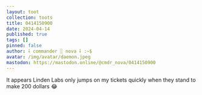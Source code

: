 ```yaml
---
layout: toot
collection: toots
title: 0414150900
date: 2024-04-14
published: true
tags: []
pinned: false
author: ⸸ commander ░ nova ⸸ :~$
avatar: /img/avatar/daemon.jpeg
mastodon: https://mastodon.online/@cmdr_nova/0414150900
---
```


It appears Linden Labs only jumps on my tickets quickly when they stand to make 200 dollars 😂
